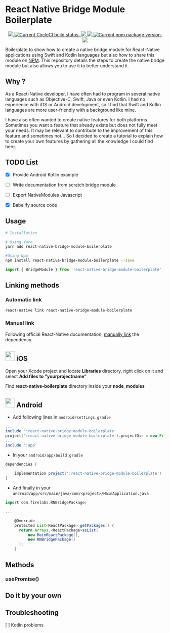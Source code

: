 # React Native Bridge Module Boilerplate


<p align="center">
  <a href="https://github.com/Hurobaki/react-native-bridge-module-boilerplate/blob/master/LICENSE">
    <img src="https://img.shields.io/badge/license-MIT-blue.svg"/>
  </a>
  <a href="https://circleci.com/gh/Hurobaki/react-native-bridge-module-boilerplate">
    <img src="https://circleci.com/gh/Hurobaki/react-native-bridge-module-boilerplate.svg?style=shield" alt="Current CircleCI build status." />
  </a>
  <a href="https://david-dm.org/Hurobaki/react-native-bridge-module-boilerplate">
    <img src="https://david-dm.org/Hurobaki/react-native-bridge-module-boilerplate/status.svg" />
  </a>
  <a href="https://david-dm.org/Hurobaki/react-native-bridge-module-boilerplate?type=dev">
      <img src="https://david-dm.org/Hurobaki/react-native-bridge-module-boilerplate/dev-status.svg" />
  </a>
  <a href="https://www.npmjs.org/package/react-native-bridge-module-boilerplate">
    <img src="https://badge.fury.io/js/react-native-bridge-module-boilerplate.svg" alt="Current npm package version." />
  </a>
  <a href="https://github.com/Hurobaki/react-native-bridge-module-boilerplate/pulls">
    <img src="https://img.shields.io/badge/PRs-welcome-brightgreen.svg"/>
  </a>
</p>


Boilerplate to show how to create a native bridge module for React-Native applications using Swift and Kotlin languages but also how to share this module on [NPM](https://www.npmjs.com/).
This repository details the steps to create the native bridge module but also allows you to use it to better understand it.

## Why ?

As a React-Native developer, I have often had to program in several native languages such as Objective-C, Swift, Java or even Kotlin.
I had no experience with iOS or Android development, so I find that Swift and Kotlin languages are more user-friendly with a background like mine.

I have also often wanted to create native features for both platforms.
Sometimes you want a feature that already exists but does not fully meet your needs.
It may be relevant to contribute to the improvement of this feature and sometimes not...
So I decided to create a tutorial to explain how to create your own features by gathering all the knowledge I could find here.

## TODO List

- [x] Provide Android Kotlin example
- [ ] Write documentation from scratch bridge module
- [ ] Export NativeModules Javascript
- [x] Babelify source code


## Usage

```bash
# Installation

# Using Yarn
yarn add react-native-bridge-module-boilerplate

#Using Npm
npm install react-native-bridge-module-boilerplate --save
```

```jsx
import { BridgeModule } from 'react-native-bridge-module-boilerplate'
```

## Linking methods

### Automatic link

```bash
react-native link react-native-bridge-module-boilerplate
```

### Manual link

Following official React-Native documentation, [manually link](https://facebook.github.io/react-native/docs/linking-libraries-ios) the dependency.

## <img src="https://upload.wikimedia.org/wikipedia/commons/thumb/f/fa/Apple_logo_black.svg/2000px-Apple_logo_black.svg.png" width=30/> iOS

Open your Xcode project and locate **Libraries** directory, right click on it and select **Add files to "yourprojectname"**

Find **react-native-boilerplate** directory inside your **node_modules**

## <img src="http://pngimg.com/uploads/android_logo/android_logo_PNG12.png" width=30 /> Android

* Add following lines in `android/settings.gradle`

```gradle
...
include ':react-native-bridge-module-boilerplate'
project(':react-native-bridge-module-boilerplate').projectDir = new File(rootProject.projectDir, '../node_modules/react-native-bridge-module-boilerplate/android')
...
include ':app'
```

* In your `android/app/build.gradle`

```gradle
dependencies {
    ...
    implementation project(':react-native-bridge-module-boilerplate')
}
```

* And finally in your `android/app/src/main/java/com/<project>/MainApplication.java`

```gradle
import com.firelabs.RNBridgePackage;

...

    @Override
    protected List<ReactPackage> getPackages() {
      return Arrays.<ReactPackage>asList(
          new MainReactPackage(),
          new RNBridgePackage()
      );
    }
```

## Methods

### usePromise()

## Do it by your own

## Troubleshooting

[ ] Kotlin problems



